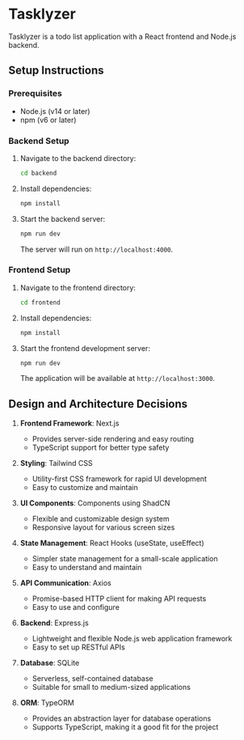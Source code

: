 # Tasklyzer

Tasklyzer is a todo list application with a React frontend and Node.js backend.

## Setup Instructions

### Prerequisites
- Node.js (v14 or later)
- npm (v6 or later)

### Backend Setup
1. Navigate to the backend directory:
   ```bash
   cd backend
   ```

2. Install dependencies:
   ```bash
   npm install
   ```

3. Start the backend server:
   ```bash
   npm run dev
   ```

   The server will run on `http://localhost:4000`.

### Frontend Setup
1. Navigate to the frontend directory:
   ```bash
   cd frontend
   ```

2. Install dependencies:
   ```bash
   npm install
   ```

3. Start the frontend development server:
   ```bash
   npm run dev
   ```

   The application will be available at `http://localhost:3000`.

## Design and Architecture Decisions

1. **Frontend Framework**: Next.js
   - Provides server-side rendering and easy routing
   - TypeScript support for better type safety

2. **Styling**: Tailwind CSS
    - Utility-first CSS framework for rapid UI development
    - Easy to customize and maintain

3. **UI Components**: Components using ShadCN
   - Flexible and customizable design system
   - Responsive layout for various screen sizes

4. **State Management**: React Hooks (useState, useEffect)
   - Simpler state management for a small-scale application
   - Easy to understand and maintain

5. **API Communication**: Axios
   - Promise-based HTTP client for making API requests
   - Easy to use and configure

6. **Backend**: Express.js
   - Lightweight and flexible Node.js web application framework
   - Easy to set up RESTful APIs

7. **Database**: SQLite
   - Serverless, self-contained database
   - Suitable for small to medium-sized applications

8. **ORM**: TypeORM 
   - Provides an abstraction layer for database operations
   - Supports TypeScript, making it a good fit for the project